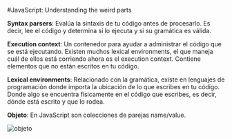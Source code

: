 #JavaScript: Understanding the weird parts

**Syntax parsers**: Evalúa la sintaxis de tu código antes de procesarlo. Es decir, lee el código y determina si lo ejecuta y si su gramática es válida. 

**Execution context**: Un contenedor para ayudar a administrar el código que se está ejecutando. Existen muchos lexical environments, el que maneja cuál de ellos está corriendo ahora es el execution context. Contiene elementos que no están escritos en tu código. 

**Lexical environments**: Relacionado con la gramática, existe en lenguajes de programación donde importa la ubicación de lo que escribes en tu código. Donde algo se encuentra físicamente en el código que escribes, es decir, dónde está escrito y que lo rodea. 

**Objeto**: En JavaScript son colecciones de parejas name/value.

![objeto](images/image001.jpg)